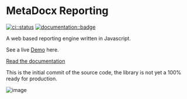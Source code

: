 # MetaDocx Reporting

[![ci::status]][ci::github] [![documentation::badge]][documentation::web]

[ci::status]: https://img.shields.io/github/actions/workflow/status/metadocx/reporting/codeql.yml?branch=main&color=blue&label=CI&logo=github&logoColor=white&style=for-the-badge
[ci::github]: https://github.com/metadocx/reporting/actions
[documentation::badge]: https://img.shields.io/badge/DOCUMENTATION-GH%20PAGES-0078D4?style=for-the-badge&logo=git&logoColor=white
[documentation::web]: https://metadocx.github.io/reporting/edge/

A web based reporting engine written in Javascript. 

See a live [Demo](https://metadocx.com/examples/report-viewer/) here.

[Read the documentation](https://metadocx.github.io/reporting/edge/)

This is the initial commit of the source code, the library is not yet a 100% ready for production.

![image](https://user-images.githubusercontent.com/38980438/209470807-9b3a4038-ea29-4ed2-b502-8ff4ee72ac14.png)